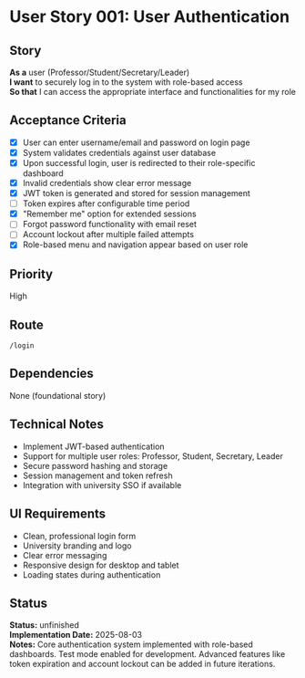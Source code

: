 # User Story 001: User Authentication

## Story
**As a** user (Professor/Student/Secretary/Leader)  
**I want** to securely log in to the system with role-based access  
**So that** I can access the appropriate interface and functionalities for my role

## Acceptance Criteria
- [x] User can enter username/email and password on login page
- [x] System validates credentials against user database
- [x] Upon successful login, user is redirected to their role-specific dashboard
- [x] Invalid credentials show clear error message
- [x] JWT token is generated and stored for session management
- [ ] Token expires after configurable time period
- [x] "Remember me" option for extended sessions
- [ ] Forgot password functionality with email reset
- [ ] Account lockout after multiple failed attempts
- [x] Role-based menu and navigation appear based on user role

## Priority
High

## Route
`/login`

## Dependencies
None (foundational story)

## Technical Notes
- Implement JWT-based authentication
- Support for multiple user roles: Professor, Student, Secretary, Leader
- Secure password hashing and storage
- Session management and token refresh
- Integration with university SSO if available

## UI Requirements
- Clean, professional login form
- University branding and logo
- Clear error messaging
- Responsive design for desktop and tablet
- Loading states during authentication

## Status
**Status:** unfinished  
**Implementation Date:** 2025-08-03  
**Notes:** Core authentication system implemented with role-based dashboards. Test mode enabled for development. Advanced features like token expiration and account lockout can be added in future iterations.